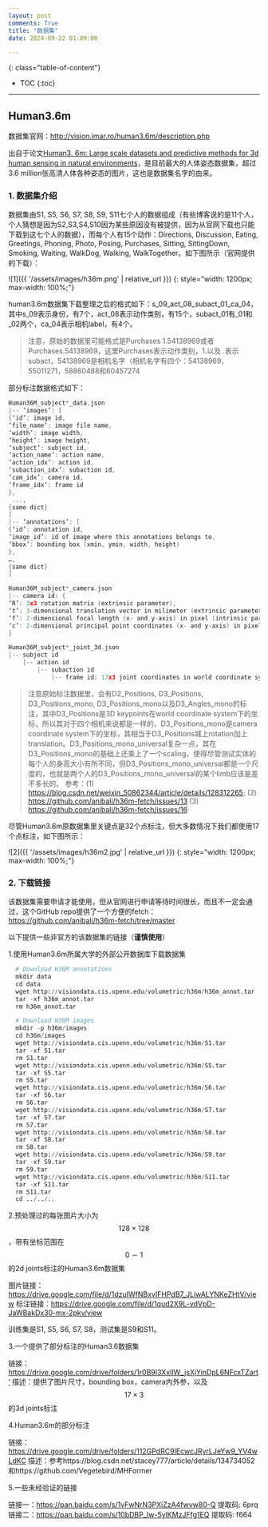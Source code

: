 ```yaml
---
layout: post
comments: True
title: "数据集"
date: 2024-09-22 01:09:00

---
```


<!--more-->

{: class="table-of-content"}
* TOC
{:toc}

---

## Human3.6m

数据集官网：http://vision.imar.ro/human3.6m/description.php

出自于论文[Human3. 6m: Large scale datasets and predictive methods for 3d human sensing in natural environments](https://ieeexplore.ieee.org/abstract/document/6682899)，是目前最大的人体姿态数据集，超过3.6 million张高清人体各种姿态的图片，这也是数据集名字的由来。

### 1. 数据集介绍

数据集由S1, S5, S6, S7, S8, S9, S11七个人的数据组成（有些博客说的是11个人，个人猜想是因为S2,S3,S4,S10因为某些原因没有被提供，因为从官网下载也只能下载到这七个人的数据），而每个人有15个动作：Directions, Discussion, Eating, Greetings, Phoning, Photo, Posing, Purchases, Sitting, SittingDown, Smoking, Waiting, WalkDog, Walking, WalkTogether。如下图所示（官网提供的下载）：

![1]({{ '/assets/images/h36m.png' | relative_url }})
{: style="width: 1200px; max-width: 100%;"}

human3.6m数据集下载整理之后的格式如下：s_09_act_08_subact_01_ca_04，其中s_09表示身份，有7个，act_08表示动作类别，有15个，subact_01有_01和_02两个，ca_04表示相机label，有4个。

> 注意，原始的数据里可能格式是Purchases 1.54138969或者Purchases.54138969，这里Purchases表示动作类别，1.以及 .表示subact，54138969是相机名字（相机名字有四个：54138969，55011271，58860488和60457274

部分标注数据格式如下：

```c
Human36M_subject*_data.json
|-- ‘images’: [
{‘id’: image id, 
‘file_name’: image file name, 
‘width’: image width, 
‘height’: image height, 
‘subject’: subject id, 
‘action_name’: action name, 
‘action_idx’: action id, 
‘subaction_idx’: subaction id, 
‘cam_idx’: camera id, 
‘frame_idx’: frame id
},
 ..., 
{same dict}
]
|-- ‘annotations’: [
{‘id’: annotation id,
‘image_id’: id of image where this annotations belongs to,
‘bbox’: bounding box (xmin, ymin, width, height)
},
…,
{same dict}
]

Human36M_subject*_camera.json
|-- camera id: {
‘R’: 3x3 rotation matrix (extrinsic parameter),
‘t’: 3-dimensional translation vector in milimeter (extrinsic parameter),
‘f’: 2-dimensional focal length (x- and y-axis) in pixel (intrinsic parameter),
‘c’: 2-dimensional principal point coordinates (x- and y-axis) in pixel (intrinsic parameter)
}

Human36M_subject*_joint_3d.json
|-- subject id
    |-- action id
        |-- subaction id
            |-- frame id: 17x3 joint coordinates in world coordinate system (not camera-centered coordinate system. you need to multiply camera extrinsic matrix to transform it to camera-centered coordinates) in milimeter.
```

> 注意原始标注数据里，会有D2_Positions, D3_Positions, D3_Positions_mono, D3_Positions_mono以及D3_Angles_mono的标注，其中D3_Positions是3D keypoints在world coordinate system下的坐标，所以其对于四个相机来说都是一样的，D3_Positions_mono是camera coordinate system下的坐标，其相当于D3_Positions城上rotation加上translation。D3_Positions_mono_universal复杂一点，其在D3_Positions_mono的基础上还乘上了一个scaling，使得尽管测试实体的每个人的身高大小有所不同，但D3_Positions_mono_universal都是一个尺度的，也就是两个人的D3_Positions_mono_universal的某个limb应该是差不多长的。
> 参考：(1) https://blog.csdn.net/weixin_50862344/article/details/128312265; (2) https://github.com/anibali/h36m-fetch/issues/13 (3) https://github.com/anibali/h36m-fetch/issues/16

尽管Human3.6m原数据集里关键点是32个点标注，但大多数情况下我们都使用17个点标注，如下图所示：

![2]({{ '/assets/images/h36m2.jpg' | relative_url }})
{: style="width: 1200px; max-width: 100%;"}


### 2. 下载链接
该数据集需要申请才能使用，但从官网进行申请等待时间很长，而且不一定会通过，这个GitHub repo提供了一个方便的fetch：https://github.com/anibali/h36m-fetch/tree/master

以下提供一些非官方的该数据集的链接（**谨慎使用**）

1.使用Human3.6m所属大学的外部公开数据库下载数据集

```python
  # Download H36M annotations
  mkdir data
  cd data
  wget http://visiondata.cis.upenn.edu/volumetric/h36m/h36m_annot.tar
  tar -xf h36m_annot.tar
  rm h36m_annot.tar

  # Download H36M images
  mkdir -p h36m/images
  cd h36m/images
  wget http://visiondata.cis.upenn.edu/volumetric/h36m/S1.tar
  tar -xf S1.tar
  rm S1.tar
  wget http://visiondata.cis.upenn.edu/volumetric/h36m/S5.tar
  tar -xf S5.tar
  rm S5.tar
  wget http://visiondata.cis.upenn.edu/volumetric/h36m/S6.tar
  tar -xf S6.tar
  rm S6.tar
  wget http://visiondata.cis.upenn.edu/volumetric/h36m/S7.tar
  tar -xf S7.tar
  rm S7.tar
  wget http://visiondata.cis.upenn.edu/volumetric/h36m/S8.tar
  tar -xf S8.tar
  rm S8.tar
  wget http://visiondata.cis.upenn.edu/volumetric/h36m/S9.tar
  tar -xf S9.tar
  rm S9.tar
  wget http://visiondata.cis.upenn.edu/volumetric/h36m/S11.tar
  tar -xf S11.tar
  rm S11.tar
  cd ../../..
```
  
2.预处理过的每张图片大小为$$128 \times 128$$，带有坐标范围在$$0 \sim 1$$的2d joints标注的Human3.6m数据集

图片链接：https://drive.google.com/file/d/1dzuIWfNBxvIFHPdB7_JLiwALYNKeZHtV/view
标注链接：https://drive.google.com/file/d/1qud2X9L-vdVpD-JaWBakDx30-mx-2pkv/view

训练集是S1, S5, S6, S7, S8，测试集是S9和S11。

3.一个提供了部分标注的Human3.6数据集

链接：https://drive.google.com/drive/folders/1r0B9I3XxIIW_jsXjYinDpL6NFcxTZart‘
描述：提供了图片尺寸，bounding box，camera内外参，以及$$17 \times 3$$的3d joints标注

4.Human3.6m的部分标注

链接：https://drive.google.com/drive/folders/112GPdRC9IEcwcJRyrLJeYw9_YV4wLdKC
描述：参考https://blog.csdn.net/stacey777/article/details/134734052和https://github.com/Vegetebird/MHFormer

5.一些未经验证的链接

链接一：https://pan.baidu.com/s/1vFwNrN3PXiZzA4fwvw80-Q 提取码: 6prq
链接二：https://pan.baidu.com/s/10bDBP_Iw-5ylKMzJFfg1EQ 提取码: f664





